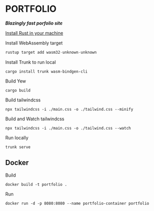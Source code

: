 # PORTFOLIO

<!-- [felixabacajen.info](https://felixabacajen.info/) -->

**_Blazingly fast porfolio site_**

[Install Rust in your machine](https://www.rust-lang.org/tools/install)

Install WebAssembly target

```rust
rustup target add wasm32-unknown-unknown
```

Install Trunk to run local

```
cargo install trunk wasm-bindgen-cli
```

Build Yew

```
cargo build
```

Build tailwindcss

```
npx tailwindcss -i ./main.css -o ./tailwind.css --minify
```

Build and Watch tailwindcss

```
npx tailwindcss -i ./main.css -o ./tailwind.css --watch
```

Run locally

```
trunk serve
```

## Docker

Build

```
docker build -t portfolio .
```

Run

```
docker run -d -p 8080:8080 --name portfolio-container portfolio
```
